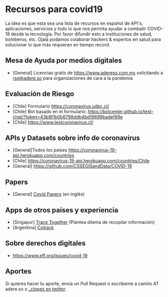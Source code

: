 # Recursos para covid19

La idea es que esta sea una lista de recursos en español de API's, aplicaciones, servicios y todo lo que nos permita ayudar a combatir COVID-19 desde la tecnología. Por favor difundir esto a instituciones de salud, bomberos, etc. 
Ojalá podamos colaborar hackers & expertos en salud para solucionar lo que más requieran en tiempo record.

## Mesa de Ayuda por medios digitales
  * [General] Licencias gratis de https://www.adereso.com.mx solicitando a rse@adere.so para organizaciones de cara a la pandemia

## Evaluación de Riesgo

 * [Chile] Formulario https://coronavirus.udec.cl/
 * [Chile] Bot basado en el formulario: https://botcenter.github.io/test-chat/?token=43b8f1b0b6798ddb4bd19699badef89e
 * [Chile] https://www.testcoronavirus.cl/
 
## APIs y Datasets sobre info de coronavirus

 * [General]Todos los países https://coronavirus-19-api.herokuapp.com/countries
 * [Chile] https://coronavirus-19-api.herokuapp.com/countries/Chile
 * [General] https://github.com/CSSEGISandData/COVID-19
 
## Papers
 * [General] [Covid Papers](https://github.com/gsarti/covid-papers-browser) (en inglés)
 
## Apps de otros países y experiencia
 * [Singapur] [Trace Together](https://www.tracetogether.gov.sg/) (Plantea dilema de recopilar información)
 * [Argentina] [Cotrack](https://cotrack.social/)

## Sobre derechos digitales
 * https://www.eff.org/issues/covid-19

## Aportes

Si quieres hacer tu aporte, envía un Pull Request o escríbeme a camilo AT adere.so o [_clopez en twitter](https://twitter.com/_clopez).
